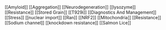 [[Amyloid]]
[[Aggregation]]
[[Neurodegeneration]]
[[lysozyme]]
[[Resistance]]
[[Stored Grain]]
[[T929i]]
[[Diagnostics And Management]]
[[Stress]]
[[nuclear import]]
[[Ran]]
[[NRF2]]
[[Mitochondria]]
[[Resistance]]
[[Sodium channel]]
[[knockdown resistance]]
[[Salmon Lice]]
